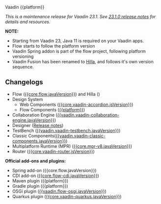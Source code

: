 Vaadin {{platform}}

*This is a maintenance release for Vaadin 23.1. See [23.1.0 release notes](https://github.com/vaadin/platform/releases/tag/23.1.0) for details and resources.*

**NOTE:**
- Starting from Vaadin 23, Java 11 is required on your Vaadin apps.
- Flow starts to follow the platform version
- Vaadin Spring addon is part of the flow project, following platform versioning
- Vaadin Fusion has been renamed to [Hilla](https://github.com/vaadin/hilla#hilla), and follows it's own version sequence.

## Changelogs

<!-- Remove the ones that do not contain any changes/updates -->

- Flow ([{{core.flow.javaVersion}}](https://github.com/vaadin/flow/releases/tag/{{core.flow.javaVersion}})) and Hilla (<!-- Insert Version -->)
- Design System
  - Web Components ([{{core.vaadin-accordion.jsVersion}}](https://github.com/vaadin/web-components/releases/tag/v{{core.vaadin-accordion.jsVersion}}))
  - Flow Components ([{{platform}}](https://github.com/vaadin/flow-components/releases/tag/{{platform}}))
- Collaboration Engine ([{{vaadin.vaadin-collaboration-engine.javaVersion}}](https://github.com/vaadin/collaboration-engine/releases/tag/{{vaadin.vaadin-collaboration-engine.javaVersion}}))
- Designer ([Release notes](https://github.com/vaadin/designer/blob/master/RELEASE-NOTES.md))
- TestBench ([{{vaadin.vaadin-testbench.javaVersion}}](https://github.com/vaadin/testbench/releases/tag/{{vaadin.vaadin-testbench.javaVersion}}))
- Classic Components([{{vaadin.vaadin-classic-components.javaVersion}}](https://github.com/vaadin/classic-components/releases/tag/{{vaadin.vaadin-classic-components.javaVersion}}))
- Multiplatform Runtime (MPR) ([{{core.mpr-v8.javaVersion}}](https://github.com/vaadin/multiplatform-runtime/releases/tag/{{core.mpr-v8.javaVersion}}))
- Router ([{{core.vaadin-router.jsVersion}}](https://github.com/vaadin/vaadin-router/releases/tag/v{{core.vaadin-router.jsVersion}}))

**Official add-ons and plugins:**

- Spring add-on ({{core.flow.javaVersion}})
- CDI add-on ([{{core.flow-cdi.javaVersion}}](https://github.com/vaadin/cdi/releases/tag/{{core.flow-cdi.javaVersion}}))
- Maven plugin ({{platform}})
- Gradle plugin ({{platform}})
- OSGi plugin ([{{vaadin.flow-osgi.javaVersion}}](https://github.com/vaadin/osgi/releases/tag/{{vaadin.flow-osgi.javaVersion}}))
- Quarkus plugin ([{{core.vaadin-quarkus.javaVersion}}](https://github.com/vaadin/quarkus/releases/tag/{{core.vaadin-quarkus.javaVersion}}))
